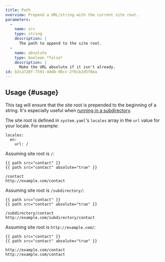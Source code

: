 ```yaml
---
title: Path
overview: Prepend a URL/string with the current site root.
parameters:
  -
    name: src
    type: string
    description: |
      The path to append to the site root.
  -
    name: absolute
    type: boolean *false*
    description: |
      Make the URL absolute if it isn't already.
id: b2ca728f-7591-4dd8-98cc-2f6cb2d5f8ea
---
```

## Usage {#usage}
This tag will ensure that the site root is prepended to the beginning of a string. It's especially useful when [running in a subdirectory](/knowledge-base/subdirectory-installation).

The site root is defined in `system.yaml`'s `locales` array in the `url` value for your locale. For example:

``` .language-yaml
locales:
  en:
    url: /
```

Assuming site root is `/`:

```
{{ path src="contact" }}
{{ path src="contact" absolute="true" }}
```

``` .language-output
/contact
http://example.com/contact
```

Assuming site root is `/subdirectory/`:

```
{{ path src="contact" }}
{{ path src="contact" absolute="true" }}
```

``` .language-output
/subdirectory/contact
http://example.com/subdirectory/contact
```

Assuming site root is `http://example.com/`:

```
{{ path src="contact" }}
{{ path src="contact" absolute="true" }}
```

``` .language-output
http://example.com/contact
http://example.com/contact
```
